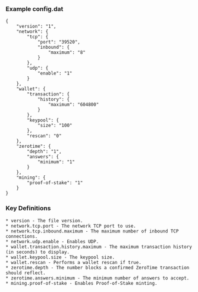 ### Example config.dat ###


```
{
    "version": "1",
    "network": {
        "tcp": {
            "port": "39520",
            "inbound": {
                "maximum": "8"
            }
        },
        "udp": {
            "enable": "1"
        }
    },
    "wallet": {
        "transaction": {
            "history": {
                "maximum": "604800"
            }
        },
        "keypool": {
            "size": "100"
        },
        "rescan": "0"
    },
    "zerotime": {
        "depth": "1",
        "answers": {
            "minimum": "1"
        }
    },
    "mining": {
        "proof-of-stake": "1"
    }
}
```

### Key Definitions ###

    * version - The file version.
    * network.tcp.port - The network TCP port to use.
    * network.tcp.inbound.maximum - The maximum number of inbound TCP connections.
    * network.udp.enable - Enables UDP.
    * wallet.transaction.history.maximum - The maximum transaction history (in seconds) to display.
    * wallet.keypool.size - The keypool size.
    * wallet.rescan - Performs a wallet rescan if true.
    * zerotime.depth - The number blocks a confirmed ZeroTime transaction should reflect.
    * zerotime.answers.minimum - The minimum number of answers to accept.
    * mining.proof-of-stake - Enables Proof-of-Stake minting.
